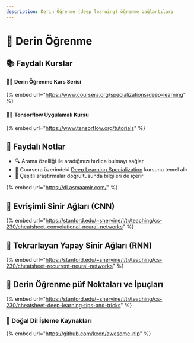 ```yaml
---
description: Derin Öğrenme (deep learning) öğrenme bağlantıları
---
```


# 🌊 Derin Öğrenme

## 📚 Faydalı Kurslar

#### 👩‍🏫 Derin Öğrenme Kurs Serisi

{% embed url="https://www.coursera.org/specializations/deep-learning" %}

#### 👷‍♀️ Tensorflow Uygulamalı Kursu

{% embed url="https://www.tensorflow.org/tutorials" %}



## 📖 Faydalı Notlar

* 🔍 Arama özelliği ile aradığınızı hızlıca bulmayı sağlar
* 🧱 Coursera üzerindeki [Deep Learning Specialization](https://www.coursera.org/specializations/deep-learning) kursunu temel alır
* 🧐 Çeşitli araştırmalar doğrultusunda bilgileri de içerir

{% embed url="https://dl.asmaamir.com/" %}

## 🎇 Evrişimli Sinir Ağları \(CNN\)

{% embed url="https://stanford.edu/~shervine/l/tr/teaching/cs-230/cheatsheet-convolutional-neural-networks" %}

## 🔁 Tekrarlayan Yapay Sinir Ağları \(RNN\)

{% embed url="https://stanford.edu/~shervine/l/tr/teaching/cs-230/cheatsheet-recurrent-neural-networks" %}

## 🎈 Derin Öğrenme püf Noktaları ve İpuçları

{% embed url="https://stanford.edu/~shervine/l/tr/teaching/cs-230/cheatsheet-deep-learning-tips-and-tricks" %}

### 💬 Doğal Dil İşleme Kaynakları

{% embed url="https://github.com/keon/awesome-nlp" %}



